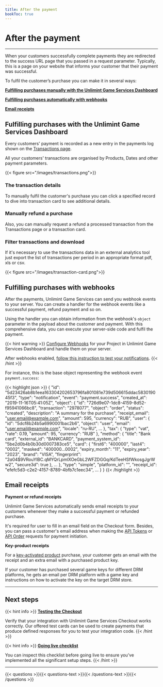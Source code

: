 ```yaml
---
title: After the payment
bookToc: true
---
```


# After the payment
***

When your customers successfully complete payments they are redirected to the success URL page that you passed in a request parameter. Typically, this is a page on your website that informs your customer that their payment was successful.

To fulfil the customer’s purchase you can make it in several ways:

[**Fulfilling purchases manually with the Unlimint Game Services Dashboard**](/docs/payments/fulfillment/#fulfilling-purchases-with-the-paysuper-dashboard)

[**Fulfilling purchases automatically with webhooks**](/docs/payments/fulfillment/#fulfilling-purchases-with-webhooks)

[**Email receipts**](/docs/payments/fulfillment/#email-receipts)

## Fulfilling purchases with the Unlimint Game Services Dashboard

Every customers' payment is recorded as a new entry in the payments log shown on the [Transactions page](https://dashboard.pay.super.com/transactions).

All your customers' transactions are organised by Products, Dates and other payment parameters.

{{< figure src="/images/transactions.png">}}

### The transaction details

To manually fulfil the customer's purchase you can click a specified record to dive into transaction card to see additional details.

### Manually refund a purchase

Also, you can manually request a refund a processed transaction from the Transactions page or a transaction card.

### Filter transactions and download

If it's necessary to use the transactions data in an external analytics tool just export the list of transactions per period in an appropriate format pdf, xls or csv.

{{< figure src="/images/transaction-card.png">}}

## Fulfilling purchases with webhooks

After the payments, Unlimint Game Services can send you webhook events to your server. You can create a handler for the webhook events like a successful payment, refund payment and so on.

Using the handler you can obtain information from the webhook's `object` parameter in the payload about the customer and payment. With this comprehensive data, you can execute your server-side code and fulfil the payment.

{{< hint warning >}}
[Configure Webhooks](/api/#webhooks) for your Project in Unlimint Game Services Dashboard and handle them on your server.

After webhooks enabled, [follow this instruction to test your notifications](/docs/payments/testing/#webhooks).
{{< /hint >}}

For instance, this is the base object representing the webhook event `payment.success`:

{{< highlight json >}}
{
  "id": "5d23426ab8b1eea163304202653796fa801081e739d506615ddac583019045f3",
  "type": "notification",
  "event": "payment.success",
  "created_at": "2019-11-16T05:41:05Z",
  "object": {
    "id": "726d9e07-1dc8-4159-8d52-f95941066bc8",
    "transaction": "2978077",
    "object": "order",
    "status": "created",
    "description": "A summary for the purchase",
    "receipt_email": "user.email@example.com",
    "amount": 595,
    "currency": "RUB",
    "user": {
      "id": "5dcf8b24b5a6990001bac2b6",
      "object": "user",
      "email": "user.email@example.com",
      "locale": "ru-RU",
      ...
    },
    "tax": {
      "type": "vat",
      "rate": 0.19,
      "amount": 95,
      "currency": "RUB"
    },
    "method": {
      "title": "Bank card",
      "external_id": "BANKCARD",
      "payment_system_id": "5be2d0b4b0b30d0007383ce5",
      "card": {
        "first6": "400000",
        "last4": "0002",
        "masked": "400000...0002",
        "expiry_month": "11",
        "expiry_year": "2023",
        "brand": "VISA",
        "fingerprint": "$2a$04$9VRouYlBC.qMYQrLpmlXOeGbL2WFZDGGq/KdTeeHSfWkosgJgrWw2",
        "secure3d": true
      },
      ...
    },
    "type": "simple",
    "platform_id": "",
    "receipt_id": "efefc5d3-c2e2-4157-8789-4bfb7c1eec34",
    ...
  }
}
{{< /highlight >}}

## Email receipts

**Payment or refund receipts**

Unlimint Game Services automatically sends email receipts to your customers whenever they make a successful payment or refunded purchase. 

It's required for user to fill in an email field on the Checkout form. Besides, you can pass a customer's email address when making the [API Tokens](/api/#create-a-token) or [API Order](/api/#create-a-payment-order) requests for payment initiation.

**Key-product receipts**

For a [key-activated product](/docs/payments/#products-checkout) purchase, your customer gets an email with the receipt and an extra email with a purchased product key.

If your customer has purchased several game keys for different DRM platforms, he gets an email per DRM platform with a game key and instructions on how to activate the key on the target DRM store.

***

## Next steps

{{< hint info >}}
[**Testing the Checkout**](/docs/payments/testing/)

Verify that your integration with Unlimint Game Services Checkout works correctly. Our offered test cards can be used to create payments that produce defined responses for you to test your integration code.
{{< /hint >}}

{{< hint info >}}
[**Going live checklist**](/docs/payments/live/)

You can inspect this checklist before going live to ensure you've implemented all the significant setup steps.
{{< /hint >}}

***

{{< questions >}}{{< questions-text >}}{{< /questions-text >}}{{< /questions >}}